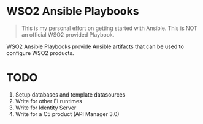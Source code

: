 # WSO2 Ansible Playbooks

> This is my personal effort on getting started with Ansible. This is NOT an official WSO2 provided Playbook.

WSO2 Ansible Playbooks provide Ansible artifacts that can be used to configure WSO2 products.

# TODO
1. Setup databases and template datasources
2. Write for other EI runtimes
3. Write for Identity Server
4. Write for a C5 product (API Manager 3.0)
